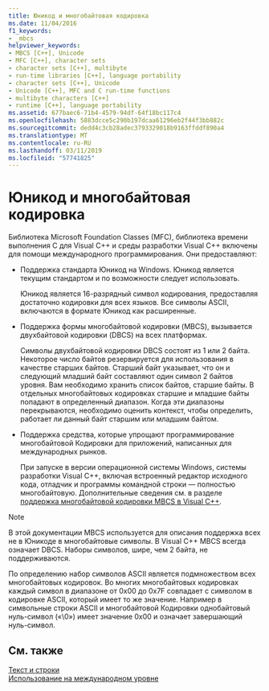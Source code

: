 ```yaml
---
title: Юникод и многобайтовая кодировка
ms.date: 11/04/2016
f1_keywords:
- _mbcs
helpviewer_keywords:
- MBCS [C++], Unicode
- MFC [C++], character sets
- character sets [C++], multibyte
- run-time libraries [C++], language portability
- character sets [C++], Unicode
- Unicode [C++], MFC and C run-time functions
- multibyte characters [C++]
- runtime [C++], language portability
ms.assetid: 677baec6-71b4-4579-94df-64f18bc117c4
ms.openlocfilehash: 5883dcce5c290b197dcaa61296eb2f44f3bb882c
ms.sourcegitcommit: dedd4c3cb28adec3793329018b9163ffddf890a4
ms.translationtype: MT
ms.contentlocale: ru-RU
ms.lasthandoff: 03/11/2019
ms.locfileid: "57741825"
---
```

# <a name="unicode-and-mbcs"></a>Юникод и многобайтовая кодировка

Библиотека Microsoft Foundation Classes (MFC), библиотека времени выполнения C для Visual C++ и среды разработки Visual C++ включены для помощи международного программирования. Они предоставляют:

- Поддержка стандарта Юникод на Windows. Юникод является текущим стандартом и по возможности следует использовать.

   Юникод является 16-разрядный символ кодирования, предоставляя достаточно кодировки для всех языков. Все символы ASCII, включаются в формате Юникод как расширенные.

- Поддержка формы многобайтовой кодировки (MBCS), вызывается двухбайтовой кодировки (DBCS) на всех платформах.

   Символы двухбайтовой кодировки DBCS состоят из 1 или 2 байта. Некоторое число байтов резервируется для использования в качестве старших байтов. Старший байт указывает, что он и следующий младший байт составляют один символ 2 байтов уровня. Вам необходимо хранить список байтов, старшие байты. В отдельных многобайтовых кодировках старшие и младшие байты попадают в определенный диапазон. Когда эти диапазоны перекрываются, необходимо оценить контекст, чтобы определить, работает ли данный байт старшим или младшим байтом.

- Поддержка средства, которые упрощают программирование многобайтовой Кодировки для приложений, написанных для международных рынков.

   При запуске в версии операционной системы Windows, системы разработки Visual C++, включая встроенный редактор исходного кода, отладчик и программы командной строки — полностью многобайтовую. Дополнительные сведения см. в разделе [поддержка многобайтовой кодировки MBCS в Visual C++](../text/mbcs-support-in-visual-cpp.md).

> [!NOTE]
>  В этой документации MBCS используется для описания поддержка всех не в Юникоде в многобайтовые символы. В Visual C++ MBCS всегда означает DBCS. Наборы символов, шире, чем 2 байта, не поддерживаются.

По определению набор символов ASCII является подмножеством всех многобайтовых кодировок. Во многих многобайтовых кодировках каждый символ в диапазоне от 0x00 до 0x7F совпадает с символом в кодировке ASCII, который имеет то же значение. Например в символьные строки ASCII и многобайтовой Кодировки однобайтовый нуль-символ («\0») имеет значение 0x00 и означает завершающий нуль-символ.

## <a name="see-also"></a>См. также

[Текст и строки](../text/text-and-strings-in-visual-cpp.md)<br/>
[Использование на международном уровне](../text/international-enabling.md)
